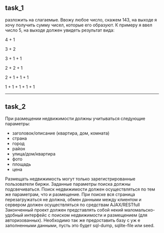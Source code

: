 task_1
-------------------------------------------------------------------------------------------
разложить на слагаемые.
Ввожу любое число, скажем 143, на выходе я хочу получить сумму чисел, которые его образуют.
К примеру я ввел число 5, на выходе должен увидеть результат вида:

4 + 1

3 + 2

3 + 1 + 1

2 + 2 + 1

2 + 1 + 1 + 1

1 + 1 + 1 + 1 + 1

-------------------------------------------------------------------------------------------
task_2
-------------------------------------------------------------------------------------------
При размещении недвижимости должны учитываться следующие параметры:
- заголовок/описание (квартира, дом, комната)
- страна
- город
- район
- улица/дом/квартира
- фото
- площадь
- цена

Размещать недвижимость могут только зарегистрированные пользователи биржи.
Заданные параметры поиска должны подсвечиваться.
Поиск недвижимости должен осуществляться по тем же параметрам, что и размещение.
При поиске вся страница перезагружаться не должна, обмен данными между клиентом и сервером должен осуществляться по средствам AJAX/RESTfull
Законченный проект должен представлять собой некий маломальско-удобный интерфейс с поиском недвижимости и размещением (для авторизованных).
Необходимо так же предоставить базу с уж
е заполненными данными, пусть это будет sql-dump, sqlite-file или seed.